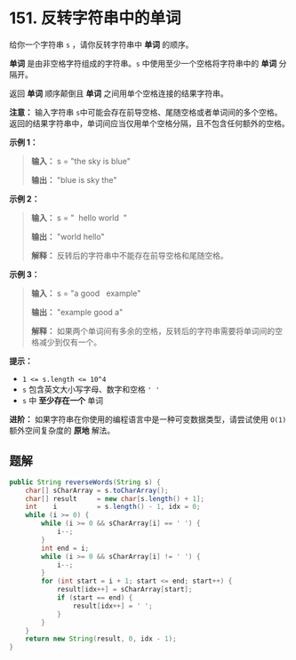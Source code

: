 # 151. 反转字符串中的单词

给你一个字符串 `s` ，请你反转字符串中 **单词**  的顺序。

**单词**  是由非空格字符组成的字符串。`s` 中使用至少一个空格将字符串中的 **单词**  分隔开。

返回 **单词**  顺序颠倒且 **单词**  之间用单个空格连接的结果字符串。

**注意：** 输入字符串 `s`中可能会存在前导空格、尾随空格或者单词间的多个空格。返回的结果字符串中，单词间应当仅用单个空格分隔，且不包含任何额外的空格。

**示例 1：**

> **输入：** s = "the sky is blue"
> 
> **输出：** "blue is sky the"
>

**示例 2：**

> **输入：** s = "  hello world  "
> 
> **输出：** "world hello"
> 
> **解释：** 反转后的字符串中不能存在前导空格和尾随空格。
>

**示例 3：**

> **输入：** s = "a good   example"
> 
> **输出：** "example good a"
> 
> **解释：** 如果两个单词间有多余的空格，反转后的字符串需要将单词间的空格减少到仅有一个。
>

**提示：**

*   `1 <= s.length <= 10^4`
*   `s` 包含英文大小写字母、数字和空格 `' '`
*   `s` 中 **至少存在一个**  单词

**进阶：** 如果字符串在你使用的编程语言中是一种可变数据类型，请尝试使用 `O(1)` 额外空间复杂度的 **原地**  解法。

## 题解

```java
public String reverseWords(String s) {
    char[] sCharArray = s.toCharArray();
    char[] result     = new char[s.length() + 1];
    int    i          = s.length() - 1, idx = 0;
    while (i >= 0) {
        while (i >= 0 && sCharArray[i] == ' ') {
            i--;
        }
        int end = i;
        while (i >= 0 && sCharArray[i] != ' ') {
            i--;
        }
        for (int start = i + 1; start <= end; start++) {
            result[idx++] = sCharArray[start];
            if (start == end) {
                result[idx++] = ' ';
            }
        }
    }
    return new String(result, 0, idx - 1);
}
```